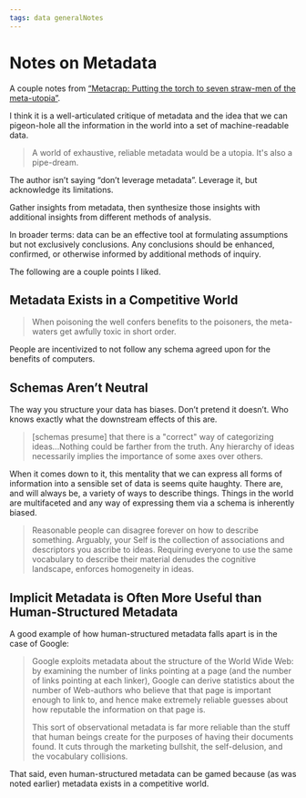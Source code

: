 ```yaml
---
tags: data generalNotes
---
```


# Notes on Metadata

A couple notes from [“Metacrap: Putting the torch to seven straw-men of the meta-utopia”](https://people.well.com/user/doctorow/metacrap.htm).

I think it is a well-articulated critique of metadata and the idea that we can pigeon-hole all the information in the world into a set of machine-readable data.

> A world of exhaustive, reliable metadata would be a utopia. It's also a pipe-dream.

The author isn’t saying “don’t leverage metadata”. Leverage it, but acknowledge its limitations.

Gather insights from metadata, then synthesize those insights with additional insights from different methods of analysis.

In broader terms: data can be an effective tool at formulating assumptions but not exclusively conclusions. Any conclusions should be enhanced, confirmed, or otherwise informed by additional methods of inquiry. 

The following are a couple points I liked.

## Metadata Exists in a Competitive World

> When poisoning the well confers benefits to the poisoners, the meta-waters get awfully toxic in short order.

People are incentivized to not follow any schema agreed upon for the benefits of computers.

## Schemas Aren’t Neutral

The way you structure your data has biases. Don’t pretend it doesn’t. Who knows exactly what the downstream effects of this are.  

> [schemas presume] that there is a "correct" way of categorizing ideas...Nothing could be farther from the truth. Any hierarchy of ideas necessarily implies the importance of some axes over others. 

When it comes down to it, this mentality that we can express all forms of information into a sensible set of data is seems quite haughty. There are, and will always be, a variety of ways to describe things. Things in the world are multifaceted and any way of expressing them via a schema is inherently biased.

> Reasonable people can disagree forever on how to describe something. Arguably, your Self is the collection of associations and descriptors you ascribe to ideas. Requiring everyone to use the same vocabulary to describe their material denudes the cognitive landscape, enforces homogeneity in ideas.

## Implicit Metadata is Often More Useful than Human-Structured Metadata

A good example of how human-structured metadata falls apart is in the case of Google:

> Google exploits metadata about the structure of the World Wide Web: by examining the number of links pointing at a page (and the number of links pointing at each linker), Google can derive statistics about the number of Web-authors who believe that that page is important enough to link to, and hence make extremely reliable guesses about how reputable the information on that page is.
>
> This sort of observational metadata is far more reliable than the stuff that human beings create for the purposes of having their documents found. It cuts through the marketing bullshit, the self-delusion, and the vocabulary collisions.

That said, even human-structured metadata can be gamed because (as was noted earlier) metadata exists in a competitive world. 